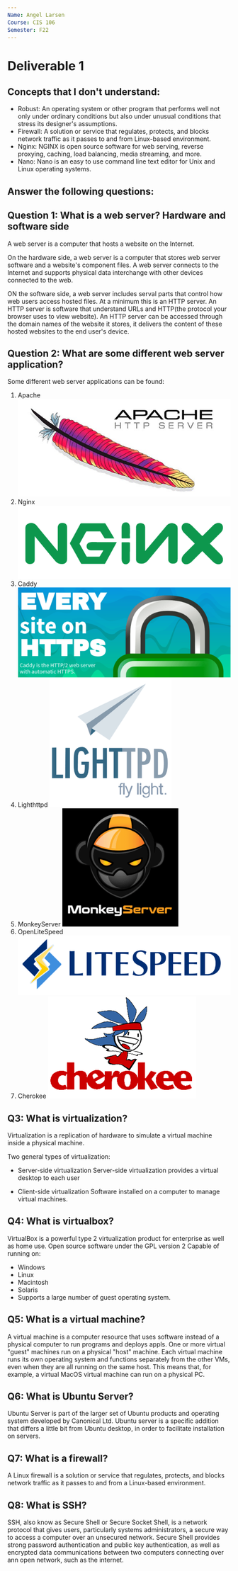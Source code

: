```yaml
---
Name: Angel Larsen
Course: CIS 106
Semester: F22
---
```


# Deliverable 1

## Concepts that I don't understand:
- Robust: An operating system or other program that performs well not only under ordinary conditions but also under unusual conditions that stress its designer's assumptions.
- Firewall: A solution or service that regulates, protects, and blocks network traffic as it passes to and from Linux-based environment.
- Nginx: NGINX is open source software for web serving, reverse proxying, caching, load balancing, media streaming, and more. 
- Nano: Nano is an easy to use command line text editor for Unix and Linux operating systems.

## Answer the following questions:

## Question 1: What is a web server? Hardware and software side
A web server is a computer that hosts a website on the Internet.

On the hardware side, a web server is a computer that stores web server software and a website's component files. A web server connects to the Internet and supports physical data interchange with other devices connected to the web.

ON the software side, a web server includes serval parts that control how web users access hosted files. At a minimum this is an HTTP server. An HTTP server is software that understand URLs and HTTP(the protocol your browser uses to view website). An HTTP server can be accessed through the domain names of the website it stores, it delivers the content of these hosted websites to the end user's device. 

## Question 2: What are some different web server application?
Some different web server applications can be found:

1. Apache
![deliverable1](pic1.png)
2. Nginx
![deliverable1](pic2.png)
3. Caddy
![deliverable1](pic3.png)
4. Lighthttpd
![deliverable1](pic4.png)
5. MonkeyServer
![deliverable1](pic5.png)
6. OpenLiteSpeed
![deliverable1](pic6.png)
7. Cherokee
![deliverable1](pic7.png)

## Q3: What is virtualization?
Virtualization is a replication of hardware to simulate a virtual machine inside a physical machine.

Two general types of virtualization:
- Server-side virtualization
Server-side virtualization provides a virtual desktop to each user

- Client-side virtualization
Software installed on a computer to manage virtual machines.

## Q4: What is virtualbox?
VirtualBox is a powerful type 2 virtualization product for enterprise as well as home use. Open source software under the GPL version 2
Capable of running on:
- Windows
- Linux
- Macintosh
- Solaris
- Supports a large number of guest operating system.

## Q5: What is a virtual machine?
A virtual machine is a computer resource that uses software instead of a physical computer to run programs and deploys appls. One or more virtual "guest" machines run on a physical "host" machine. Each virtual machine runs its own operating system and functions separately from the other VMs, even when they are all running on the same host. This means that, for example, a virtual MacOS virtual machine can run on a physical PC.

## Q6: What is Ubuntu Server?
Ubuntu Server is part of the larger set of Ubuntu products and operating system developed by Canonical Ltd. Ubuntu server is a specific addition that differs a little bit from Ubuntu desktop, in order to facilitate installation on servers.

## Q7: What is a firewall?
A Linux firewall is a solution or service that regulates, protects, and blocks network traffic as it passes to and from a Linux-based environment. 


## Q8: What is SSH?
SSH, also know as Secure Shell or Secure Socket Shell, is a network protocol that gives users, particularly systems administrators, a secure way to access a computer over an unsecured network. Secure Shell provides strong password authentication and public key authentication, as well as encrypted data communications between two computers connecting over ann open network, such as the internet.
